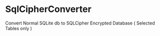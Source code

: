 # SqlCipherConverter
Convert Normal SQLite db to SQLCipher Encrypted Database ( Selected Tables only ) 
